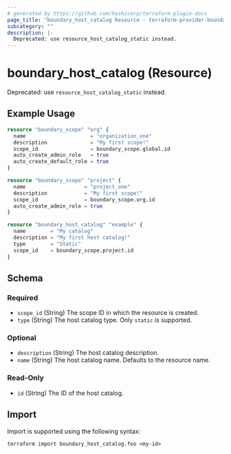 ```yaml
---
# generated by https://github.com/hashicorp/terraform-plugin-docs
page_title: "boundary_host_catalog Resource - terraform-provider-boundary"
subcategory: ""
description: |-
  Deprecated: use resource_host_catalog_static instead.
---
```


# boundary_host_catalog (Resource)

Deprecated: use `resource_host_catalog_static` instead.

## Example Usage

```terraform
resource "boundary_scope" "org" {
  name                     = "organization_one"
  description              = "My first scope!"
  scope_id                 = boundary_scope.global.id
  auto_create_admin_role   = true
  auto_create_default_role = true
}

resource "boundary_scope" "project" {
  name                   = "project_one"
  description            = "My first scope!"
  scope_id               = boundary_scope.org.id
  auto_create_admin_role = true
}

resource "boundary_host_catalog" "example" {
  name        = "My catalog"
  description = "My first host catalog!"
  type        = "Static"
  scope_id    = boundary_scope.project.id
}
```

<!-- schema generated by tfplugindocs -->
## Schema

### Required

- `scope_id` (String) The scope ID in which the resource is created.
- `type` (String) The host catalog type. Only `static` is supported.

### Optional

- `description` (String) The host catalog description.
- `name` (String) The host catalog name. Defaults to the resource name.

### Read-Only

- `id` (String) The ID of the host catalog.

## Import

Import is supported using the following syntax:

```shell
terraform import boundary_host_catalog.foo <my-id>
```
